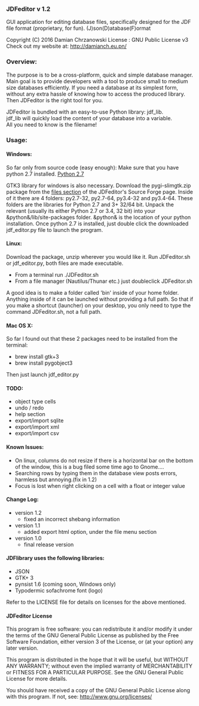 ### JDFeditor v 1.2
GUI application for editing database files,
specifically designed for the JDF file format (proprietary, for fun).
(J)son(D)atabase(F)ormat

Copyright (C) 2016 Damian Chrzanowski
License : GNU Public License v3
Check out my website at: http://damianch.eu.pn/

### Overview:
The purpose is to be a cross-platform, quick and simple database manager.
Main goal is to provide developers with a tool
to produce small to medium size databases efficiently.
If you need a database at its simplest form, without any
extra hassle of knowing how to access the produced library.
Then JDFeditor is the right tool for you.

JDFeditor is bundled with an easy-to-use Python library: jdf_lib.<br>
jdf_lib will quickly load the content of your database into a variable.<br>
All you need to know is the filename!


### Usage:

#### Windows:

So far only from source code (easy enough):
Make sure that you have python 2.7 installed.  [Python 2.7](https://www.python.org/download/releases/2.7/)

GTK3 library for windows is also necessary. Download the pygi-slimgtk.zip package from
the [files section](https://sourceforge.net/projects/jdfeditor/files/) of the JDFeditor's Source Forge page.
Inside of it there are 4 folders: py2.7-32, py2.7-64, py3.4-32 and py3.4-64.
These folders are the libraries for Python 2.7 and 3+ 32/64 bit.
Unpack the relevant (usually its either Python 2.7 or 3.4, 32 bit) into your &python&/lib/site-packages folder.
&python& is the location of your python installation.
Once python 2.7 is installed, just double click the downloaded jdf_editor.py file to launch the program.


#### Linux:

Download the package, unzip wherever you would like it. Run JDFeditor.sh or jdf_editor.py,
both files are made executable.

* From a terminal run   ./JDFeditor.sh
* From a file manager (Nautilus/Thunar etc.) just doubleclick JDFeditor.sh

A good idea is to make a folder called 'bin' inside of your home folder.
Anything inside of it can be launched without providing a full path.
So that if you make a shortcut (launcher) on your desktop,
you only need to type the command JDFeditor.sh, not a full path.


#### Mac OS X:

So far I found out that these 2 packages need to be installed from the terminal:

* brew install gtk+3
* brew install pygobject3

 Then just launch jdf_editor.py


#### TODO:

* object type cells
* undo / redo
* help section
* export/import sqlite
* export/import xml
* export/import csv


#### Known Issues:
* On linux, columns do not resize if there is a horizontal bar on the bottom of the window, this is a bug filed some time ago to Gnome....
* Searching rows by typing them in the database view posts errors, harmless but annoying.(fix in 1.2)
* Focus is lost when right clicking on a cell with a float or integer value


#### Change Log:

* version 1.2
    * fixed an incorrect shebang information
* version 1.1
    * added export html option, under the file menu section
* version 1.0
    * final release version



#### JDFlibrary uses the following libraries:

* JSON
* GTK+ 3
* pynsist 1.6  (coming soon, Windows only)
* Typodermic sofachrome font (logo)

Refer to the LICENSE file for details on licenses for the above mentioned.


#### JDFeditor License

This program is free software: you can redistribute it and/or modify
it under the terms of the GNU General Public License as published by
the Free Software Foundation, either version 3 of the License, or
(at your option) any later version.<br>

This program is distributed in the hope that it will be useful,
but WITHOUT ANY WARRANTY; without even the implied warranty of
MERCHANTABILITY or FITNESS FOR A PARTICULAR PURPOSE.  See the
GNU General Public License for more details.

You should have received a copy of the GNU General Public License
along with this program. If not, see:
http://www.gnu.org/licenses/
